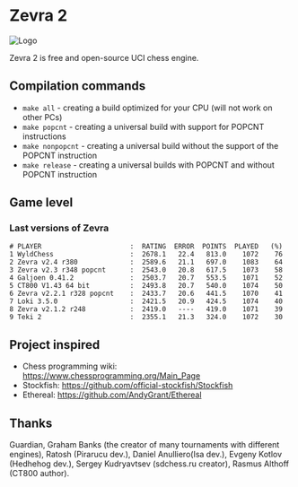 # Zevra 2

![Logo](https://i.ibb.co/rd64j8q/Zevra-Logo-Horizontal.png)

Zevra 2 is free and open-source UCI chess engine.

## Compilation commands

+ `make all` - creating a build optimized for your CPU (will not work on other PCs)
+ `make popcnt` - creating a universal build with support for POPCNT instructions
+ `make nonpopcnt` - creating a universal build without the support of the POPCNT instruction
+ `make release` - creating a universal builds with POPCNT and without POPCNT instruction

## Game level

### Last versions of Zevra

```
# PLAYER                      :  RATING  ERROR  POINTS  PLAYED   (%)
1 WyldChess                   :  2678.1   22.4   813.0    1072    76
2 Zevra v2.4 r380             :  2589.6   21.1   697.0    1083    64
3 Zevra v2.3 r348 popcnt      :  2543.0   20.8   617.5    1073    58
4 Galjoen 0.41.2              :  2503.7   20.7   553.5    1071    52
5 CT800 V1.43 64 bit          :  2493.8   20.7   540.0    1074    50
6 Zevra v2.2.1 r328 popcnt    :  2433.7   20.6   441.5    1070    41
7 Loki 3.5.0                  :  2421.5   20.9   424.5    1074    40
8 Zevra v2.1.2 r248           :  2419.0   ----   419.0    1071    39
9 Teki 2                      :  2355.1   21.3   324.0    1072    30
```

## Project inspired
+ Chess programming wiki: https://www.chessprogramming.org/Main_Page
+ Stockfish: https://github.com/official-stockfish/Stockfish
+ Ethereal: https://github.com/AndyGrant/Ethereal

## Thanks
Guardian, Graham Banks (the creator of many tournaments with
different engines), Ratosh (Pirarucu dev.), Daniel Anulliero(Isa dev.),
Evgeny Kotlov (Hedhehog dev.), Sergey Kudryavtsev (sdchess.ru creator), Rasmus Althoff (CT800 author).
